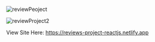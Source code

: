 
![reviewPeoject](https://user-images.githubusercontent.com/76566912/124972812-6a436180-e048-11eb-9ab2-03486bb3c688.png)

![reviewProject2](https://user-images.githubusercontent.com/76566912/124973095-bb535580-e048-11eb-831b-758c7349c311.png)


View Site Here: https://reviews-project-reactjs.netlify.app
